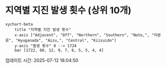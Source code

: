 # 지역별 지진 발생 횟수 (상위 10개)

```mermaid
xychart-beta
    title "지역별 지진 발생 횟수"
    x-axis ["Adjacent", "Off", "Northern", "Southern", "Noto,", "미분류", "Hyuganada", "Aizu,", "Central", "Kiisuido"]
    y-axis "발생 횟수" 0 --> 1724
    bar [1722, 60, 12, 9, 7, 6, 5, 5, 4, 4]
```

업데이트 시간: 2025-07-12 18:04:50
